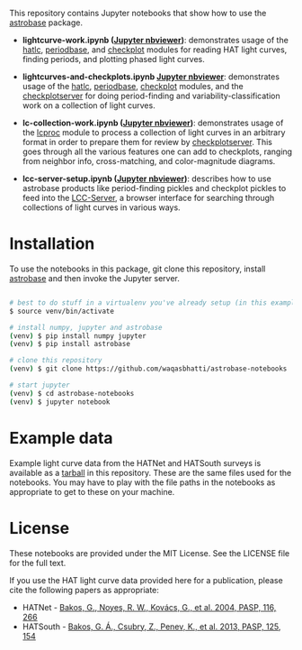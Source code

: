 This repository contains Jupyter notebooks that show how to use the
[astrobase](https://github.com/waqasbhatti/astrobase) package.

- **lightcurve-work.ipynb ([Jupyter nbviewer](https://nbviewer.jupyter.org/github/waqasbhatti/astrobase-notebooks/blob/master/lightcurve-work.ipynb))**: demonstrates usage of
    the [hatlc](https://astrobase.readthedocs.io/en/latest/astrobase.hatsurveys.hatlc.html), [periodbase](https://astrobase.readthedocs.io/en/latest/astrobase.periodbase.html), and
    [checkplot](https://astrobase.readthedocs.io/en/latest/astrobase.checkplot.html) modules for reading HAT light curves,
    finding periods, and plotting phased light curves.

- **lightcurves-and-checkplots.ipynb [Jupyter nbviewer](https://nbviewer.jupyter.org/github/waqasbhatti/astrobase-notebooks/blob/master/lightcurves-and-checkplots.ipynb)**:
    demonstrates usage of the [hatlc](https://astrobase.readthedocs.io/en/latest/astrobase.hatsurveys.hatlc.html),
    [periodbase](https://astrobase.readthedocs.io/en/latest/astrobase.periodbase.html), [checkplot](https://astrobase.readthedocs.io/en/latest/astrobase.checkplot.html)
    modules, and the [checkplotserver](https://astrobase.readthedocs.io/en/latest/astrobase.cpserver.html) for doing
    period-finding and variability-classification work on a collection of light
    curves.

- **lc-collection-work.ipynb ([Jupyter nbviewer](https://nbviewer.jupyter.org/github/waqasbhatti/astrobase-notebooks/blob/master/lc-collection-work.ipynb))**: demonstrates usage of the
    [lcproc](https://astrobase.readthedocs.io/en/latest/astrobase.lcproc.html)
    module to process a collection of light curves in an arbitrary format in
    order to prepare them for review by
    [checkplotserver](https://astrobase.readthedocs.io/en/latest/astrobase.cpserver.html). This
    goes through all the various features one can add to checkplots, ranging
    from neighbor info, cross-matching, and color-magnitude diagrams.

- **lcc-server-setup.ipynb ([Jupyter nbviewer](https://nbviewer.jupyter.org/github/waqasbhatti/astrobase-notebooks/blob/master/lcc-server-setup.ipynb))**:
  describes how to use astrobase products like period-finding pickles and
  checkplot pickles to feed into the
  [LCC-Server](https://github.com/waqasbhatti/lcc-server), a browser interface
  for searching through collections of light curves in various ways.


# Installation

To use the notebooks in this package, git clone this repository, install
[astrobase](https://pypi.python.org/pypi/astrobase) and then invoke the Jupyter
server.

```bash

# best to do stuff in a virtualenv you've already setup (in this example: venv)
$ source venv/bin/activate

# install numpy, jupyter and astrobase
(venv) $ pip install numpy jupyter
(venv) $ pip install astrobase

# clone this repository
(venv) $ git clone https://github.com/waqasbhatti/astrobase-notebooks

# start jupyter
(venv) $ cd astrobase-notebooks
(venv) $ jupyter notebook
```

# Example data

Example light curve data from the HATNet and HATSouth surveys is available as a
[tarball](https://github.com/waqasbhatti/astrobase-notebooks/raw/master/nb-data/astrobase-example-hatlcs.tar.gz) in this repository. These are the same files used for the
notebooks. You may have to play with the file paths in the notebooks as
appropriate to get to these on your machine.

# License

These notebooks are provided under the MIT License. See the LICENSE file for the
full text.

If you use the HAT light curve data provided here for a publication, please cite
the following papers as appropriate:

- HATNet - [Bakos, G., Noyes, R. W., Kovács, G., et al. 2004, PASP, 116, 266](http://adsabs.harvard.edu/abs/2004PASP..116..266B)
- HATSouth - [Bakos, G. Á., Csubry, Z., Penev, K., et al. 2013, PASP, 125, 154](http://adsabs.harvard.edu/abs/2013PASP..125..154B)
